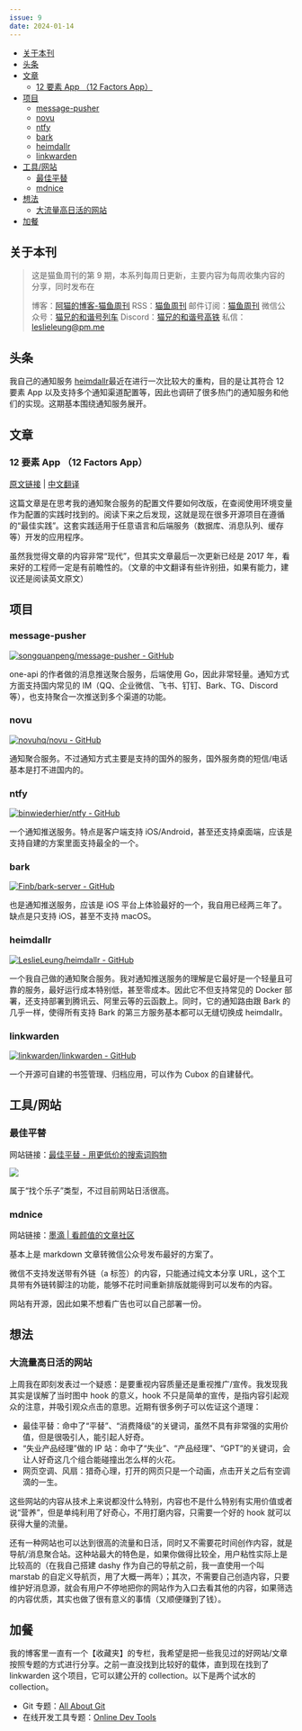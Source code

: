 ```yaml
---
issue: 9
date: 2024-01-14
---
```


- [关于本刊](#%E5%85%B3%E4%BA%8E%E6%9C%AC%E5%88%8A)
- [头条](#%E5%A4%B4%E6%9D%A1)
- [文章](#%E6%96%87%E7%AB%A0)
  - [12 要素 App （12 Factors App）](#12%20%E8%A6%81%E7%B4%A0%20App%20%EF%BC%8812%20Factors%20App%EF%BC%89)
- [项目](#%E9%A1%B9%E7%9B%AE)
  - [message-pusher](#message-pusher)
  - [novu](#novu)
  - [ntfy](#ntfy)
  - [bark](#bark)
  - [heimdallr](#heimdallr)
  - [linkwarden](#linkwarden)
- [工具/网站](#%E5%B7%A5%E5%85%B7/%E7%BD%91%E7%AB%99)
  - [最佳平替](#%E6%9C%80%E4%BD%B3%E5%B9%B3%E6%9B%BF)
  - [mdnice](#mdnice)
- [想法](#%E6%83%B3%E6%B3%95)
  - [大流量高日活的网站](#%E5%A4%A7%E6%B5%81%E9%87%8F%E9%AB%98%E6%97%A5%E6%B4%BB%E7%9A%84%E7%BD%91%E7%AB%99)
- [加餐](#%E5%8A%A0%E9%A4%90)

## 关于本刊

> 这是猫鱼周刊的第 9 期，本系列每周日更新，主要内容为每周收集内容的分享，同时发布在
>
> 博客：[阿猫的博客-猫鱼周刊](https://ameow.xyz/categories/weekly)
> RSS：[猫鱼周刊](https://ameow.xyz/feed/categories/weekly.xml)
> 邮件订阅：[猫鱼周刊](https://quail.ink/ameow)
> 微信公众号：[猫兄的和谐号列车](http://img.ameow.xyz/202401141448662.png)
> Discord：[猫兄的和谐号高铁](https://discord.gg/5G5Nbtuz)
> 私信：[leslieleung@pm.me](mailto:leslieleung@pm.me)

## 头条

我自己的通知服务 [heimdallr](https://github.com/LeslieLeung/heimdallr)最近在进行一次比较大的重构，目的是让其符合 12 要素 App 以及支持多个通知渠道配置等，因此也调研了很多热门的通知服务和他们的实现。这期基本围绕通知服务展开。

## 文章

### 12 要素 App （12 Factors App）

[原文链接](https://12factor.net/) | [中文翻译](https://12factor.net/zh_cn/)

这篇文章是在思考我的通知聚合服务的配置文件要如何改版，在查阅使用环境变量作为配置的实践时找到的。阅读下来之后发现，这就是现在很多开源项目在遵循的“最佳实践”。这套实践适用于任意语言和后端服务（数据库、消息队列、缓存等）开发的应用程序。

虽然我觉得文章的内容非常“现代”，但其实文章最后一次更新已经是 2017 年，看来好的工程师一定是有前瞻性的。（文章的中文翻译有些许别扭，如果有能力，建议还是阅读英文原文）

## 项目

### message-pusher

[![songquanpeng/message-pusher - GitHub](https://gh-card.dev/repos/songquanpeng/message-pusher.svg?fullname=)](https://github.com/songquanpeng/message-pusher)

one-api 的作者做的消息推送聚合服务，后端使用 Go，因此非常轻量。通知方式方面支持国内常见的 IM（QQ、企业微信、飞书、钉钉、Bark、TG、Discord 等），也支持聚合一次推送到多个渠道的功能。

### novu

[![novuhq/novu - GitHub](https://gh-card.dev/repos/novuhq/novu.svg?fullname=)](https://github.com/novuhq/novu)

通知聚合服务。不过通知方式主要是支持的国外的服务，国外服务商的短信/电话基本是打不进国内的。

### ntfy

[![binwiederhier/ntfy - GitHub](https://gh-card.dev/repos/binwiederhier/ntfy.svg?fullname=)](https://github.com/binwiederhier/ntfy)

一个通知推送服务。特点是客户端支持 iOS/Android，甚至还支持桌面端，应该是支持自建的方案里面支持最全的一个。

### bark

[![Finb/bark-server - GitHub](https://gh-card.dev/repos/Finb/bark-server.svg?fullname=)](https://github.com/Finb/bark-server)

也是通知推送服务，应该是 iOS 平台上体验最好的一个，我自用已经两三年了。缺点是只支持 iOS，甚至不支持 macOS。

### heimdallr

[![LeslieLeung/heimdallr - GitHub](https://gh-card.dev/repos/LeslieLeung/heimdallr.svg?fullname=)](https://github.com/LeslieLeung/heimdallr)

一个我自己做的通知聚合服务。我对通知推送服务的理解是它最好是一个轻量且可靠的服务，最好运行成本特别低，甚至零成本。因此它不但支持常见的 Docker 部署，还支持部署到腾讯云、阿里云等的云函数上。同时，它的通知路由跟 Bark 的几乎一样，使得所有支持 Bark 的第三方服务基本都可以无缝切换成 heimdallr。

### linkwarden

[![linkwarden/linkwarden - GitHub](https://gh-card.dev/repos/linkwarden/linkwarden.svg?fullname=)](https://github.com/linkwarden/linkwarden)

一个开源可自建的书签管理、归档应用，可以作为 Cubox 的自建替代。

## 工具/网站

### 最佳平替

网站链接：[最佳平替 - 用更低价的搜索词购物](https://www.pingti.xyz/)

![](http://img.ameow.xyz/202401141527666.png)

属于“找个乐子”类型，不过目前网站日活很高。

### mdnice

网站链接：[墨滴 | 看颜值的文章社区](https://mdnice.com/)

基本上是 markdown 文章转微信公众号发布最好的方案了。

微信不支持发送带有外链（a 标签）的内容，只能通过纯文本分享 URL，这个工具带有外链转脚注的功能，能够不花时间重新排版就能得到可以发布的内容。

网站有开源，因此如果不想看广告也可以自己部署一份。

## 想法

### 大流量高日活的网站

上周我在即刻发表过一个疑惑：是要重视内容质量还是重视推广/宣传。我发现我其实是误解了当时图中 hook 的意义，hook 不只是简单的宣传，是指内容引起观众的注意，并吸引观众点击的意思。近期有很多例子可以佐证这个道理：

- 最佳平替：命中了“平替”、“消费降级”的关键词，虽然不具有非常强的实用价值，但是很吸引人，能引起人好奇。
- “失业产品经理”做的 IP 站：命中了“失业”、“产品经理”、“GPT”的关键词，会让人好奇这几个组合能碰撞出怎么样的火花。
- 网页空调、风扇：猎奇心理，打开的网页只是一个动画，点击开关之后有空调滴的一生。

这些网站的内容从技术上来说都没什么特别，内容也不是什么特别有实用价值或者说“营养”，但是单纯利用了好奇心，不用打磨内容，只需要一个好的 hook 就可以获得大量的流量。

还有一种网站也可以达到很高的流量和日活，同时又不需要花时间创作内容，就是导航/消息聚合站。这种站最大的特色是，如果你做得比较全，用户粘性实际上是比较高的（在我自己搭建 dashy 作为自己的导航之前，我一直使用一个叫 marstab 的自定义导航页，用了大概一两年）；其次，不需要自己创造内容，只要维护好消息源，就会有用户不停地把你的网站作为入口去看其他的内容，如果筛选的内容优质，其实也做了很有意义的事情（又顺便赚到了钱）。

## 加餐

我的博客里一直有一个【收藏夹】的专栏，我希望是把一些我见过的好网站/文章按照专题的方式进行分享。之前一直没找到比较好的载体，直到现在找到了 linkwarden 这个项目，它可以建公开的 collection。以下是两个试水的 collection。

- Git 专题：[All About Git](https://link.niuma.dev/public/collections/4)
- 在线开发工具专题：[Online Dev Tools](https://link.niuma.dev/public/collections/1)
